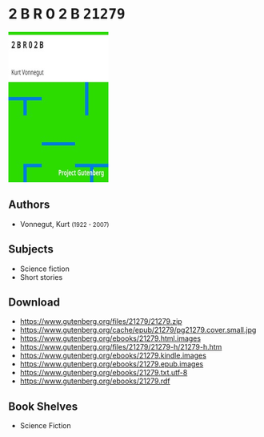 # 2 B R 0 2 B <kbd>21279</kbd>

![](./cover.medium.jpg "")

## Authors


 - Vonnegut, Kurt <small>(1922 - 2007)</small>

## Subjects


 - Science fiction
 - Short stories

## Download


 - https://www.gutenberg.org/files/21279/21279.zip
 - https://www.gutenberg.org/cache/epub/21279/pg21279.cover.small.jpg
 - https://www.gutenberg.org/ebooks/21279.html.images
 - https://www.gutenberg.org/files/21279/21279-h/21279-h.htm
 - https://www.gutenberg.org/ebooks/21279.kindle.images
 - https://www.gutenberg.org/ebooks/21279.epub.images
 - https://www.gutenberg.org/ebooks/21279.txt.utf-8
 - https://www.gutenberg.org/ebooks/21279.rdf

## Book Shelves


 - Science Fiction
